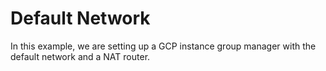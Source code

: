 # Default Network

In this example, we are setting up a GCP instance group manager with the default network and a NAT router.
